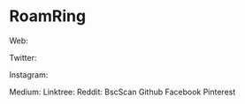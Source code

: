 # RoamRing #

Web:

Twitter:

Instagram:

Medium:
Linktree:
Reddit:
BscScan
Github
Facebook
Pinterest
